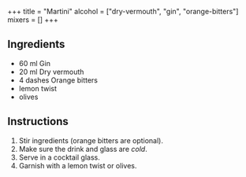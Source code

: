 +++
title = "Martini"
alcohol = ["dry-vermouth", "gin", "orange-bitters"]
mixers = []
+++

## Ingredients

- 60 ml Gin
- 20 ml Dry vermouth
- 4 dashes Orange bitters
- lemon twist
- olives

## Instructions

1. Stir ingredients (orange bitters are optional).
2. Make sure the drink and glass are *cold*.
3. Serve in a cocktail glass.
4. Garnish with a lemon twist or olives.
